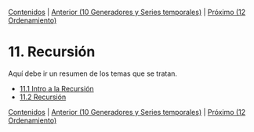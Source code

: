 [Contenidos](../Contenidos.md) \| [Anterior (10 Generadores y Series temporales)](../10_Generadores_y_Series/00_Resumen.md) \| [Próximo (12 Ordenamiento)](../12_Ordenamiento/00_Resumen.md)

# 11. Recursión
Aquí debe ir un resumen de los temas que se tratan.


* [11.1 Intro a la Recursión](01_Recursion.md)
* [11.2 Recursión](02_EjerciciosRec.md)


[Contenidos](../Contenidos.md) \| [Anterior (10 Generadores y Series temporales)](../10_Generadores_y_Series/00_Resumen.md) \| [Próximo (12 Ordenamiento)](../12_Ordenamiento/00_Resumen.md)
